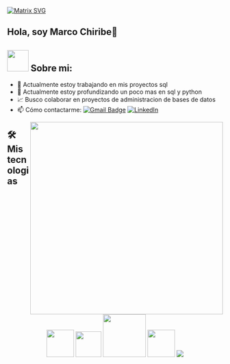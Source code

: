 [![Matrix SVG](https://raw.githubusercontent.com/rodrigograca31/rodrigograca31/master/matrix.svg)](https://www.youtube.com/watch?v=SDkAGkd4NLc) 
  
## Hola, soy Marco Chiribe👋

## <picture><img src = "https://github.com/7oSkaaa/7oSkaaa/blob/main/Images/about_me.gif?raw=true" width = 50px></picture> Sobre mi:
- 🔭 Actualmente estoy trabajando en mis proyectos sql
- 🌱 Actualmente estoy profundizando un poco mas en sql y python
- 📈 Busco colaborar en proyectos de administracion de bases de datos
- 📫 Cómo contactarme: [![Gmail Badge](https://img.shields.io/badge/-marcochiribe@gmail.com-d14836?style=flat-square&logo=Gmail&logoColor=white&link=mailto:marcochiribe@gmail.com)](mailto:marcochiribe@gmail.com)
  			<a href="https://www.linkedin.com/in/marco-chiribe-981547283" target="_blank"><img alt="LinkedIn" src="https://img.shields.io/badge/linkedin-%230077B5.svg?&style=flat-square&logo=linkedin&logoColor=white" />
</a>



<picture> <img align="right" src="https://github.com/7oSkaaa/7oSkaaa/blob/main/Images/Right_Side.gif?raw=true" width = 450px></picture>


## 🛠️Mis tecnologias


<p align="center">
	<img src="https://cdn.jsdelivr.net/gh/devicons/devicon/icons/python/python-original.svg"  style="height: 4rem"/>
	<img height=60px src="https://www.vectorlogo.zone/logos/mysql/mysql-official.svg"> 
	<img height=100px src="https://www.vectorlogo.zone/logos/postgresql/postgresql-vertical.svg"> 
	<img src="https://cdn.jsdelivr.net/gh/devicons/devicon/icons/git/git-plain.svg" style="height: 4rem"/>
	<img src="https://img.icons8.com/color/48/4a90e2/visual-studio-code-2019.png"/> </p>

<br>


